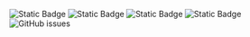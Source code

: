 ![Static Badge](https://img.shields.io/badge/blacklists-60-000000) ![Static Badge](https://img.shields.io/badge/blacklisted-3021010-cc0000) ![Static Badge](https://img.shields.io/badge/whitelisted-2242-00CC00) ![Static Badge](https://img.shields.io/badge/streaming_blacklist-28106-000000) ![GitHub issues](https://img.shields.io/github/issues/fabriziosalmi/blacklists)
